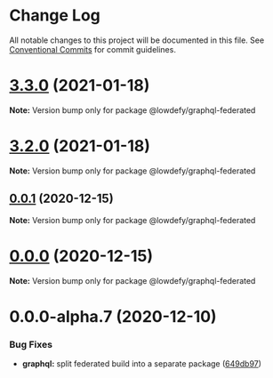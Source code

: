 # Change Log

All notable changes to this project will be documented in this file.
See [Conventional Commits](https://conventionalcommits.org) for commit guidelines.

# [3.3.0](https://github.com/lowdefy/lowdefy/compare/v3.1.1...v3.3.0) (2021-01-18)

**Note:** Version bump only for package @lowdefy/graphql-federated





# [3.2.0](https://github.com/lowdefy/lowdefy/compare/v3.1.1...v3.2.0) (2021-01-18)

**Note:** Version bump only for package @lowdefy/graphql-federated





## [0.0.1](https://github.com/lowdefy/lowdefy/compare/@lowdefy/graphql-federated@0.0.0-alpha.7...@lowdefy/graphql-federated@0.0.1) (2020-12-15)

**Note:** Version bump only for package @lowdefy/graphql-federated





# [0.0.0](https://github.com/lowdefy/lowdefy/compare/@lowdefy/graphql-federated@0.0.0-alpha.7...@lowdefy/graphql-federated@0.0.0) (2020-12-15)

**Note:** Version bump only for package @lowdefy/graphql-federated





# 0.0.0-alpha.7 (2020-12-10)


### Bug Fixes

* **graphql:** split federated build into a separate package ([649db97](https://github.com/lowdefy/lowdefy/commit/649db97233933b9878be8508e0bb74db4f549daf))
